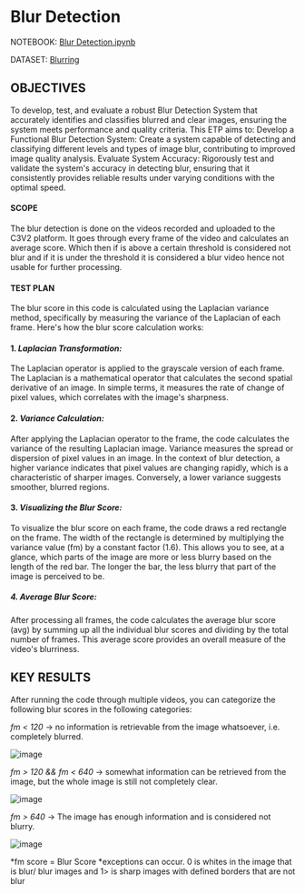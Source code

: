 # Blur Detection

NOTEBOOK: [Blur Detection.ipynb](https://colab.research.google.com/drive/1PKNfRPT8aeP3uM4bCwAQMCRwgrH-maZa?usp=drive_link)

DATASET: [Blurring](https://drive.google.com/drive/folders/1qsZnHFWoTdefVivIgwiJuZFAAMYohnsQ?usp=drive_link)

## OBJECTIVES 
To develop, test, and evaluate a robust Blur Detection System that accurately identifies and classifies blurred and clear images, ensuring the system meets performance and quality criteria. This ETP aims to:
Develop a Functional Blur Detection System: Create a system capable of detecting and classifying different levels and types of image blur, contributing to improved image quality analysis.
Evaluate System Accuracy: Rigorously test and validate the system's accuracy in detecting blur, ensuring that it consistently provides reliable results under varying conditions with the optimal speed.

#### SCOPE
The blur detection is done on the videos recorded and uploaded to the C3V2 platform. It goes through every frame of the video and calculates an average score. Which then if is above a certain threshold is considered not blur and if it is under the threshold it is considered a blur video hence not usable for further processing.


#### TEST PLAN
The blur score in this code is calculated using the Laplacian variance method, specifically by measuring the variance of the Laplacian of each frame. Here's how the blur score calculation works:

#### 1. _Laplacian Transformation:_

The Laplacian operator is applied to the grayscale version of each frame. The Laplacian is a mathematical operator that calculates the second spatial derivative of an image. In simple terms, it measures the rate of change of pixel values, which correlates with the image's sharpness.

#### 2. _Variance Calculation:_

After applying the Laplacian operator to the frame, the code calculates the variance of the resulting Laplacian image. Variance measures the spread or dispersion of pixel values in an image. In the context of blur detection, a higher variance indicates that pixel values are changing rapidly, which is a characteristic of sharper images. Conversely, a lower variance suggests smoother, blurred regions.

#### 3. _Visualizing the Blur Score:_

To visualize the blur score on each frame, the code draws a red rectangle on the frame. The width of the rectangle is determined by multiplying the variance value (fm) by a constant factor (1.6). This allows you to see, at a glance, which parts of the image are more or less blurry based on the length of the red bar. The longer the bar, the less blurry that part of the image is perceived to be.

##### 4. _Average Blur Score:_

After processing all frames, the code calculates the average blur score (avg) by summing up all the individual blur scores and dividing by the total number of frames. This average score provides an overall measure of the video's blurriness.

## KEY RESULTS
After running the code through multiple videos, you can categorize the following blur scores in the following categories:

*fm < 120* -> no information is retrievable from the image whatsoever, i.e. completely blurred.

![image](https://github.com/Erkesto/Nayan_internship/assets/62474995/92fd3c0c-4fcd-4db5-9776-705c18cb0ae4)

*fm > 120 && fm < 640* -> somewhat information can be retrieved from the image, but the whole image is still not completely clear.

![image](https://github.com/Erkesto/Nayan_internship/assets/62474995/3f0ad005-196b-456d-9907-9ce15ec54815)

*fm > 640* -> The image has enough information and is considered not blurry.

![image](https://github.com/Erkesto/Nayan_internship/assets/62474995/ecb49fa6-6e7c-4fa5-97e4-a836e03aa18d)

*fm score = Blur Score
*exceptions can occur.
0 is whites in the image that is blur/ blur images and 1> is sharp images with defined borders that are not blur 
